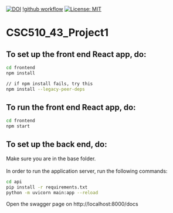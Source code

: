 [![DOI](https://zenodo.org/badge/541238337.svg)](https://zenodo.org/badge/latestdoi/541238337)
[!github workflow](https://github.com/sam16222/CSC510_43_Project1/actions/workflows/python-app.yml/badge.svg) 
[![License: MIT](https://img.shields.io/badge/License-MIT-yellow.svg)](https://opensource.org/licenses/MIT)

# CSC510_43_Project1

## To set up the front end React app, do:
```bash
cd frontend
npm install

// if npm install fails, try this
npm install --legacy-peer-deps
```

## To run the front end React app, do:
```bash
cd frontend
npm start
```

## To set up the back end, do:
Make sure you are in the base folder.<br><br>
In order to run the application server, run the following commands:
```bash
cd api
pip install -r requirements.txt
python -m uvicorn main:app --reload
```

Open the swagger page on http://localhost:8000/docs
